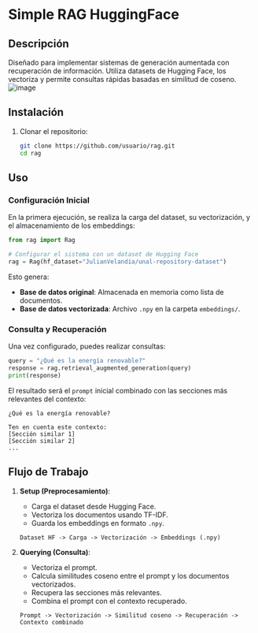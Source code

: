 # Simple RAG HuggingFace

## Descripción
Diseñado para implementar sistemas de generación aumentada con recuperación de información. Utiliza datasets de Hugging Face, los vectoriza y permite consultas rápidas basadas en similitud de coseno.
![image](https://github.com/user-attachments/assets/ea271b48-376e-4496-a554-48ae915cecd4)

## Instalación

1. Clonar el repositorio:
   ```bash
   git clone https://github.com/usuario/rag.git
   cd rag
   ```


## Uso

### Configuración Inicial
En la primera ejecución, se realiza la carga del dataset, su vectorización, y el almacenamiento de los embeddings:

```python
from rag import Rag

# Configurar el sistema con un dataset de Hugging Face
rag = Rag(hf_dataset="JulianVelandia/unal-repository-dataset")
```

Esto genera:
- **Base de datos original**: Almacenada en memoria como lista de documentos.
- **Base de datos vectorizada**: Archivo `.npy` en la carpeta `embeddings/`.

### Consulta y Recuperación
Una vez configurado, puedes realizar consultas:

```python
query = "¿Qué es la energía renovable?"
response = rag.retrieval_augmented_generation(query)
print(response)
```

El resultado será el `prompt` inicial combinado con las secciones más relevantes del contexto:

```
¿Qué es la energía renovable?

Ten en cuenta este contexto:
[Sección similar 1]
[Sección similar 2]
...
```

## Flujo de Trabajo

1. **Setup (Preprocesamiento)**:
   - Carga el dataset desde Hugging Face.
   - Vectoriza los documentos usando TF-IDF.
   - Guarda los embeddings en formato `.npy`.

   ```plaintext
   Dataset HF -> Carga -> Vectorización -> Embeddings (.npy)
   ```

2. **Querying (Consulta)**:
   - Vectoriza el prompt.
   - Calcula similitudes coseno entre el prompt y los documentos vectorizados.
   - Recupera las secciones más relevantes.
   - Combina el prompt con el contexto recuperado.

   ```plaintext
   Prompt -> Vectorización -> Similitud coseno -> Recuperación -> Contexto combinado
   ```
